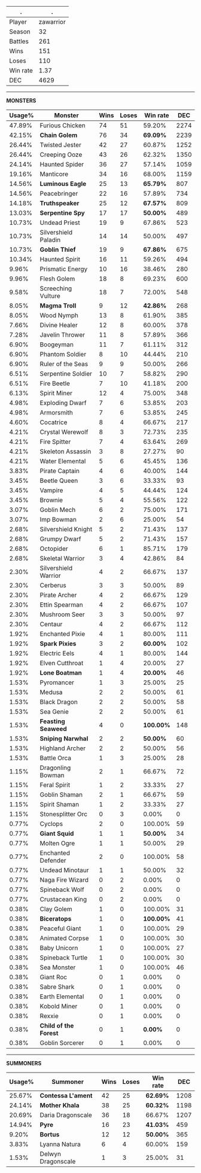 .|.
|-|-
Player|zawarrior
Season|32
Battles|261
Wins|151
Loses|110
Win rate|1.37
DEC|4629

---
**MONSTERS**

Usage%|Monster|Wins|Loses|Win rate|DEC|
-|-|-|-|-|-|
47.89%|Furious Chicken|74|51|59.20%|2274|
42.15%|**Chain Golem**|76|34|**69.09%**|2239|
26.44%|Twisted Jester|42|27|60.87%|1252|
26.44%|Creeping Ooze|43|26|62.32%|1350|
24.14%|Haunted Spider|36|27|57.14%|1059|
19.16%|Manticore|34|16|68.00%|1159|
14.56%|**Luminous Eagle**|25|13|**65.79%**|807|
14.56%|Peacebringer|22|16|57.89%|734|
14.18%|**Truthspeaker**|25|12|**67.57%**|809|
13.03%|**Serpentine Spy**|17|17|**50.00%**|489|
10.73%|Undead Priest|19|9|67.86%|523|
10.73%|Silvershield Paladin|14|14|50.00%|497|
10.73%|**Goblin Thief**|19|9|**67.86%**|675|
10.34%|Haunted Spirit|16|11|59.26%|494|
9.96%|Prismatic Energy|10|16|38.46%|280|
9.96%|Flesh Golem|18|8|69.23%|600|
9.58%|Screeching Vulture|18|7|72.00%|548|
8.05%|**Magma Troll**|9|12|**42.86%**|268|
8.05%|Wood Nymph|13|8|61.90%|385|
7.66%|Divine Healer|12|8|60.00%|378|
7.28%|Javelin Thrower|11|8|57.89%|366|
6.90%|Boogeyman|11|7|61.11%|312|
6.90%|Phantom Soldier|8|10|44.44%|210|
6.90%|Ruler of the Seas|9|9|50.00%|266|
6.51%|Serpentine Soldier|10|7|58.82%|290|
6.51%|Fire Beetle|7|10|41.18%|200|
6.13%|Spirit Miner|12|4|75.00%|348|
4.98%|Exploding Dwarf|7|6|53.85%|203|
4.98%|Armorsmith|7|6|53.85%|245|
4.60%|Cocatrice|8|4|66.67%|217|
4.21%|Crystal Werewolf|8|3|72.73%|235|
4.21%|Fire Spitter|7|4|63.64%|269|
4.21%|Skeleton Assassin|3|8|27.27%|90|
4.21%|Water Elemental|5|6|45.45%|136|
3.83%|Pirate Captain|4|6|40.00%|144|
3.45%|Beetle Queen|3|6|33.33%|93|
3.45%|Vampire|4|5|44.44%|124|
3.45%|Brownie|5|4|55.56%|122|
3.07%|Goblin Mech|6|2|75.00%|171|
3.07%|Imp Bowman|2|6|25.00%|54|
2.68%|Silvershield Knight|5|2|71.43%|137|
2.68%|Grumpy Dwarf|5|2|71.43%|157|
2.68%|Octopider|6|1|85.71%|179|
2.68%|Skeletal Warrior|3|4|42.86%|84|
2.30%|Silvershield Warrior|4|2|66.67%|137|
2.30%|Cerberus|3|3|50.00%|89|
2.30%|Pirate Archer|4|2|66.67%|129|
2.30%|Ettin Spearman|4|2|66.67%|107|
2.30%|Mushroom Seer|3|3|50.00%|97|
2.30%|Centaur|4|2|66.67%|112|
1.92%|Enchanted Pixie|4|1|80.00%|111|
1.92%|**Spark Pixies**|3|2|**60.00%**|102|
1.92%|Electric Eels|4|1|80.00%|144|
1.92%|Elven Cutthroat|1|4|20.00%|27|
1.92%|**Lone Boatman**|1|4|**20.00%**|46|
1.53%|Pyromancer|1|3|25.00%|25|
1.53%|Medusa|2|2|50.00%|61|
1.53%|Black Dragon|2|2|50.00%|58|
1.53%|Sea Genie|2|2|50.00%|61|
1.53%|**Feasting Seaweed**|4|0|**100.00%**|148|
1.53%|**Sniping Narwhal**|2|2|**50.00%**|60|
1.53%|Highland Archer|2|2|50.00%|56|
1.53%|Battle Orca|1|3|25.00%|28|
1.15%|Dragonling Bowman|2|1|66.67%|72|
1.15%|Feral Spirit|1|2|33.33%|27|
1.15%|Goblin Shaman|2|1|66.67%|59|
1.15%|Spirit Shaman|1|2|33.33%|27|
1.15%|Stonesplitter Orc|0|3|0.00%|0|
0.77%|Cyclops|2|0|100.00%|59|
0.77%|**Giant Squid**|1|1|**50.00%**|34|
0.77%|Molten Ogre|1|1|50.00%|29|
0.77%|Enchanted Defender|2|0|100.00%|58|
0.77%|Undead Minotaur|1|1|50.00%|32|
0.77%|Naga Fire Wizard|0|2|0.00%|0|
0.77%|Spineback Wolf|0|2|0.00%|0|
0.77%|Crustacean King|0|2|0.00%|0|
0.38%|Clay Golem|1|0|100.00%|31|
0.38%|**Biceratops**|1|0|**100.00%**|41|
0.38%|Peaceful Giant|1|0|100.00%|29|
0.38%|Animated Corpse|1|0|100.00%|30|
0.38%|Baby Unicorn|1|0|100.00%|27|
0.38%|Spineback Turtle|1|0|100.00%|30|
0.38%|Sea Monster|1|0|100.00%|46|
0.38%|Giant Roc|0|1|0.00%|0|
0.38%|Sabre Shark|0|1|0.00%|0|
0.38%|Earth Elemental|0|1|0.00%|0|
0.38%|Kobold Miner|0|1|0.00%|0|
0.38%|Rexxie|0|1|0.00%|0|
0.38%|**Child of the Forest**|0|1|**0.00%**|0|
0.38%|Goblin Sorcerer|0|1|0.00%|0|

---
**SUMMONERS**

Usage%|Summoner|Wins|Loses|Win rate|DEC|
-|-|-|-|-|-|
25.67%|**Contessa L'ament**|42|25|**62.69%**|1208|
24.14%|**Mother Khala**|38|25|**60.32%**|1198|
20.69%|Daria Dragonscale|36|18|66.67%|1207|
14.94%|**Pyre**|16|23|**41.03%**|459|
9.20%|**Bortus**|12|12|**50.00%**|365|
3.83%|Lyanna Natura|6|4|60.00%|159|
1.53%|Delwyn Dragonscale|1|3|25.00%|31|
